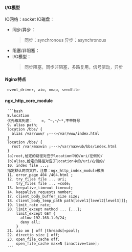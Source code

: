 #### I/O模型
IO网络：socket
IO磁盘：
+ 同步/异步：
  > 同步：synchronous
  > 异步：asynchronous
+ 阻塞/非阻塞：
+ I/O模型：
  > 同步阻塞，同步非阻塞，多路复用，信号驱动，异步

#### Nginx特点
     event_driver, aio, mmap, sendfile

#### ngx_http_core_module
     ```bash
     8.location
     优先级高到底：    =, ^~,~/~*,不带符号
     9. alias path;
     location /bbs/ {
       alias /var/www/ ;--->/var/www/index.html
     }
     location /bbs/ {
       root /var/maxwin ;--->/var/naxwub/bbs/index.html
     }
     (a)root,给定的路径对应于location中的/uri/左侧的/
     (b)alias,给定的路径对应于location中的/uri/右侧的/
     10. index file ...;
     指定默认网页文件，注意：ngx_http_index_module模块
     11. error_page 404 /404.html ;
     12. try_files file ... uri;
         try_files file ... =code;
     13. keepalive_timeout timeout;
     14. keepalive_requests number;
     17. client_body_buffer_size size;
     18. client_body_temp_path path[level1[level2[level3]]];
     19. limit_rate rate;
     20. limit_except method ... {...};
         limit_except GET {
           allow 192.168.1.0/24;
           deny all;
         }
     21. aio on | off |threads[=pool];
     22. directio size | off;
     23. open_file_cache off;
         open_file_cache max=N [inactive=time];
     ```
